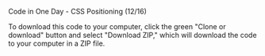 Code in One Day - CSS Positioning (12/16)

To download this code to your computer, click the green "Clone or download" button and select "Download ZIP," which will download the code to your computer in a ZIP file.
